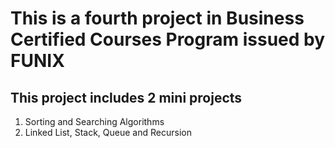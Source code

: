 # This is a fourth project in Business Certified Courses Program issued by FUNIX

## This project includes 2 mini projects

1. Sorting and Searching Algorithms
2. Linked List, Stack, Queue and Recursion
